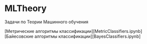# MLTheory
Задачи по Теории Машинного обучения

[Метрические алгоритмы классификации][MetricClassifiers.ipynb]
[Байесовские алгоритмы классификации][BayesClassifiers.ipynb]
